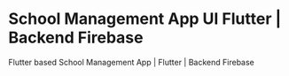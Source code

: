 # School Management App UI Flutter | Backend Firebase

Flutter based School Management App | Flutter | Backend Firebase

 
